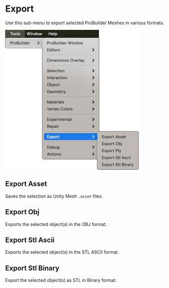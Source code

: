 # Export

Use this sub-menu to export selected ProBuilder Meshes in various formats.

![Tools > ProBuilder > Export menu](images/menu-export.png)

## Export Asset

Saves the selection as Unity Mesh `.asset` files.

## Export Obj

Exports the selected object(s) in the OBJ format.

## Export Stl Ascii

Exports the selected object(s) in the STL ASCII format.

## Export Stl Binary

Export the selected object(s) as STL in Binary format.
